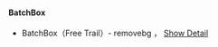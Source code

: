 
<!-- <b><font color=green size=4>
MTree
</font></b> -->

#### BatchBox
- BatchBox（Free Trail）- removebg ， [Show Detail](./app/bbox/info)
